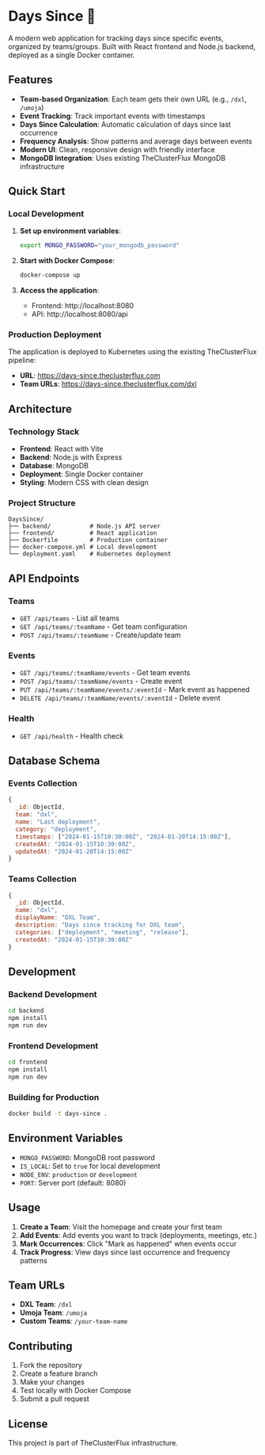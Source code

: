 # Days Since 📅

A modern web application for tracking days since specific events, organized by teams/groups. Built with React frontend and Node.js backend, deployed as a single Docker container.

## Features

- **Team-based Organization**: Each team gets their own URL (e.g., `/dxl`, `/umoja`)
- **Event Tracking**: Track important events with timestamps
- **Days Since Calculation**: Automatic calculation of days since last occurrence
- **Frequency Analysis**: Show patterns and average days between events
- **Modern UI**: Clean, responsive design with friendly interface
- **MongoDB Integration**: Uses existing TheClusterFlux MongoDB infrastructure

## Quick Start

### Local Development

1. **Set up environment variables**:
   ```bash
   export MONGO_PASSWORD="your_mongodb_password"
   ```

2. **Start with Docker Compose**:
   ```bash
   docker-compose up
   ```

3. **Access the application**:
   - Frontend: http://localhost:8080
   - API: http://localhost:8080/api

### Production Deployment

The application is deployed to Kubernetes using the existing TheClusterFlux pipeline:

- **URL**: https://days-since.theclusterflux.com
- **Team URLs**: https://days-since.theclusterflux.com/dxl

## Architecture

### Technology Stack
- **Frontend**: React with Vite
- **Backend**: Node.js with Express
- **Database**: MongoDB
- **Deployment**: Single Docker container
- **Styling**: Modern CSS with clean design

### Project Structure
```
DaysSince/
├── backend/           # Node.js API server
├── frontend/          # React application
├── Dockerfile         # Production container
├── docker-compose.yml # Local development
└── deployment.yaml    # Kubernetes deployment
```

## API Endpoints

### Teams
- `GET /api/teams` - List all teams
- `GET /api/teams/:teamName` - Get team configuration
- `POST /api/teams/:teamName` - Create/update team

### Events
- `GET /api/teams/:teamName/events` - Get team events
- `POST /api/teams/:teamName/events` - Create event
- `PUT /api/teams/:teamName/events/:eventId` - Mark event as happened
- `DELETE /api/teams/:teamName/events/:eventId` - Delete event

### Health
- `GET /api/health` - Health check

## Database Schema

### Events Collection
```javascript
{
  _id: ObjectId,
  team: "dxl",
  name: "Last deployment",
  category: "deployment",
  timestamps: ["2024-01-15T10:30:00Z", "2024-01-20T14:15:00Z"],
  createdAt: "2024-01-15T10:30:00Z",
  updatedAt: "2024-01-20T14:15:00Z"
}
```

### Teams Collection
```javascript
{
  _id: ObjectId,
  name: "dxl",
  displayName: "DXL Team",
  description: "Days since tracking for DXL team",
  categories: ["deployment", "meeting", "release"],
  createdAt: "2024-01-15T10:30:00Z"
}
```

## Development

### Backend Development
```bash
cd backend
npm install
npm run dev
```

### Frontend Development
```bash
cd frontend
npm install
npm run dev
```

### Building for Production
```bash
docker build -t days-since .
```

## Environment Variables

- `MONGO_PASSWORD`: MongoDB root password
- `IS_LOCAL`: Set to `true` for local development
- `NODE_ENV`: `production` or `development`
- `PORT`: Server port (default: 8080)

## Usage

1. **Create a Team**: Visit the homepage and create your first team
2. **Add Events**: Add events you want to track (deployments, meetings, etc.)
3. **Mark Occurrences**: Click "Mark as happened" when events occur
4. **Track Progress**: View days since last occurrence and frequency patterns

## Team URLs

- **DXL Team**: `/dxl`
- **Umoja Team**: `/umoja`
- **Custom Teams**: `/your-team-name`

## Contributing

1. Fork the repository
2. Create a feature branch
3. Make your changes
4. Test locally with Docker Compose
5. Submit a pull request

## License

This project is part of TheClusterFlux infrastructure.